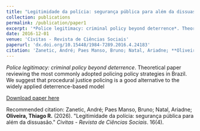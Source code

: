 ```yaml
---
title: "Legitimidade da polícia: segurança pública para além da dissuasão"
collection: publications
permalink: /publication/paper1
excerpt: '*Police legitimacy: criminal policy beyond deterrence*. Theoretical paper reviewing the most commonly adopted policing policy strategies in Brazil. We suggest that procedural justice policing is a good alternative to the widely applied deterrence-based model'
date: 2016-12-01
venue: 'Civitas - Revista de Ciências Sociais'
paperurl: 'dx.doi.org/10.15448/1984-7289.2016.4.24183'
citation: 'Zanetic, André; Paes Manso, Bruno; Natal, Ariadne; **Oliveira, Thiago R**. (2016). &quot;Legitimidade da polícia: segurança pública para além da dissuasão.&quot; <i>Civitas - Revista de Ciências Sociais</i>. 16(4).'
---
```

*Police legitimacy: criminal policy beyond deterrence*. Theoretical paper reviewing the most commonly adopted policing policy strategies in Brazil. We suggest that procedural justice policing is a good alternative to the widely applied deterrence-based model

[Download paper here](dx.doi.org/10.15448/1984-7289.2016.4.24183)

Recommended citation: Zanetic, André; Paes Manso, Bruno; Natal, Ariadne; **Oliveira, Thiago R.** (2026). "Legitimidade da polícia: segurança pública para além da dissuasão." <i>Civitas - Revista de Ciências Sociais</i>. 16(4).
